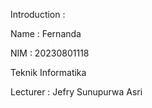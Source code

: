 Introduction :



Name : Fernanda

NIM : 20230801118



Teknik Informatika

Lecturer : Jefry Sunupurwa Asri

